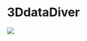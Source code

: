 # 3DdataDiver

![](https://raw.githubusercontent.com/EdwardZheng0312/VisualanalysisAFM/master/doc/deep-diver.png)
